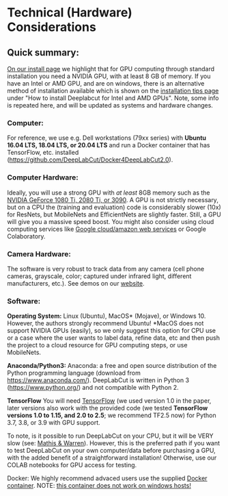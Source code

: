 # Technical (Hardware) Considerations

## Quick summary:
[On our install page](tech-considerations-during-install)
we highlight that for GPU computing through standard installation you need a NVIDIA GPU, with at least 8 GB of memory. If you have an Intel or AMD GPU, and are on windows, there is an alternative method of installation available which is shown on the [installation tips page](installation-tips) under "How to install Deeplabcut for Intel and AMD GPUs".
Note, some info is repeated here, and will be updated as systems and hardware changes.

### Computer:

For reference, we use e.g. Dell workstations (79xx series) with **Ubuntu 16.04 LTS, 18.04 LTS, or 20.04 LTS** and run a Docker container that has TensorFlow, etc. installed (https://github.com/DeepLabCut/Docker4DeepLabCut2.0).

### Computer Hardware:

Ideally, you will use a strong GPU with *at least* 8GB memory such as the [NVIDIA GeForce 1080 Ti,  2080 Ti, or 3090](https://www.nvidia.com/en-us/shop/geforce/?page=1&limit=9&locale=en-us).  A GPU is not strictly necessary, but on a CPU the (training and evaluation) code is considerably slower (10x) for ResNets, but MobileNets and EfficientNets are slightly faster. Still, a GPU will give you a massive speed boost. You might also consider using cloud computing services like [Google cloud/amazon web services](https://github.com/DeepLabCut/DeepLabCut/issues/47) or Google Colaboratory.

### Camera Hardware:

The software is very robust to track data from any camera (cell phone cameras, grayscale, color; captured under infrared light, different manufacturers, etc.). See demos on our [website](https://www.mousemotorlab.org/deeplabcut/).

### Software:

**Operating System:** Linux (Ubuntu), MacOS* (Mojave), or Windows 10. However, the authors strongly recommend Ubuntu! *MacOS does not support NVIDIA GPUs (easily), so we only suggest this option for CPU use or a case where the user wants to label data, refine data, etc and then push the project to a cloud resource for GPU computing steps, or use MobileNets.

**Anaconda/Python3:** Anaconda: a free and open source distribution of the Python programming language (download from https://www.anaconda.com/). DeepLabCut is written in Python 3 (https://www.python.org/) and not compatible with Python 2.


**TensorFlow** You will need [TensorFlow](https://www.tensorflow.org/) (we used version 1.0 in the paper, later versions also work with the provided code (we tested **TensorFlow versions 1.0 to 1.15, and 2.0 to 2.5**; we recommend TF2.5 now) for Python 3.7, 3.8, or 3.9 with GPU support.

To note, is it possible to run DeepLabCut on your CPU, but it will be VERY slow (see: [Mathis & Warren](https://www.biorxiv.org/content/early/2018/10/30/457242)). However, this is the preferred path if you want to test DeepLabCut on your own computer/data before purchasing a GPU, with the added benefit of a straightforward installation! Otherwise, use our COLAB notebooks for GPU access for testing.

Docker: We highly recommend advaced users use the supplied [Docker container](https://github.com/MMathisLab/Docker4DeepLabCut2.0).
NOTE: [this container does not work on windows hosts!](https://github.com/NVIDIA/nvidia-docker/issues/43)
